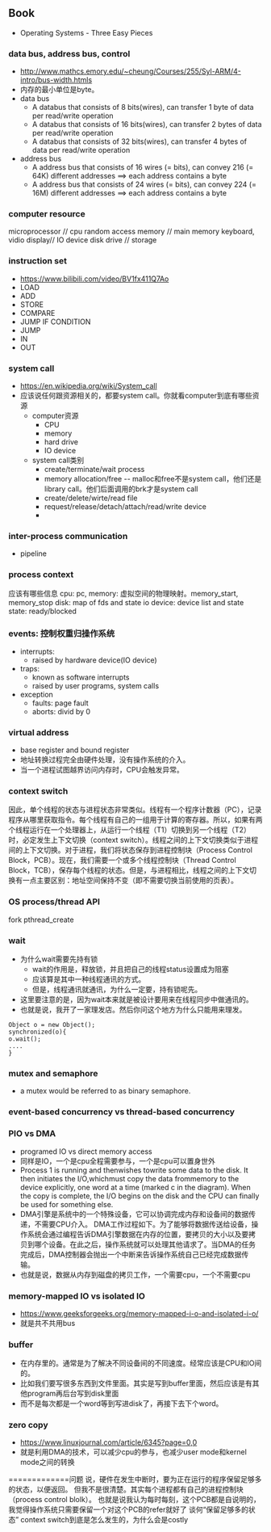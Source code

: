 ## Book
* Operating Systems - Three Easy Pieces

### data bus, address bus, control
* http://www.mathcs.emory.edu/~cheung/Courses/255/Syl-ARM/4-intro/bus-width.htmls
* 内存的最小单位是byte。
* data bus
    * A databus that consists of 8 bits(wires), can transfer 1 byte of data per read/write operation
    * A databus that consists of 16 bits(wires), can transfer 2 bytes of data per read/write operation
    * A databus that consists of 32 bits(wires), can transfer 4 bytes of data per read/write operation
* address bus
    * A address bus that consists of 16 wires (= bits), can convey 216 (= 64K) different addresses ==> each address contains a byte
    * A address bus that consists of 24 wires (= bits), can convey 224 (= 16M) different addresses ==> each address contains a byte
 
### computer resource
microprocessor // cpu
random access memory // main memory
keyboard, vidio display// IO device
disk drive // storage
 
### instruction set
* https://www.bilibili.com/video/BV1fx411Q7Ao 
* LOAD
* ADD
* STORE
* COMPARE
* JUMP IF CONDITION
* JUMP
* IN
* OUT

### system call
* https://en.wikipedia.org/wiki/System_call
* 应该说任何跟资源相关的，都要system call。你就看computer到底有哪些资源
    * computer资源
        * CPU 
        * memory
        * hard drive
        * IO device
    * system call类别
        * create/terminate/wait process
        * memory allocation/free  -- malloc和free不是system call，他们还是library call。他们后面调用的brk才是system call
        * create/delete/wirte/read file
        * request/release/detach/attach/read/write device
        *
        
### inter-process communication
* pipeline

### process context
应该有哪些信息
cpu: pc, 
memory: 虚拟空间的物理映射。memory_start, memory_stop
disk: map of fds and state
io device: device list and state
state: ready/blocked


### events: 控制权重归操作系统
* interrupts:
    * raised by hardware device(IO device)
* traps:
    * known as software interrupts
    * raised by user programs, system calls
* exception
    * faults: page fault
    * aborts: divid by 0


### virtual address
* base register and bound register
* 地址转换过程完全由硬件处理，没有操作系统的介入。
* 当一个进程试图越界访问内存时，CPU会触发异常。

### context switch
因此，单个线程的状态与进程状态非常类似。线程有一个程序计数器（PC），记录程序从哪里获取指令。每个线程有自己的一组用于计算的寄存器。所以，如果有两个线程运行在一个处理器上，从运行一个线程（T1）切换到另一个线程（T2）时，必定发生上下文切换（context switch）。线程之间的上下文切换类似于进程间的上下文切换。对于进程，我们将状态保存到进程控制块（Process Control Block，PCB）。现在，我们需要一个或多个线程控制块（Thread Control Block，TCB），保存每个线程的状态。但是，与进程相比，线程之间的上下文切换有一点主要区别：地址空间保持不变（即不需要切换当前使用的页表）。

### OS process/thread API
fork
pthread_create 

### wait
* 为什么wait需要先持有锁
    * wait的作用是，释放锁，并且把自己的线程status设置成为阻塞
    * 应该算是其中一种线程通讯的方式。
    * 但是，线程通讯就通讯，为什么一定要，持有锁呢先。
* 这里要注意的是，因为wait本来就是被设计要用来在线程同步中做通讯的。
* 也就是说，我开了一家理发店。然后你问这个地方为什么只能用来理发。
```
Object o = new Object();
synchronized(o){
o.wait();
....
}
```

### mutex and semaphore
* a mutex would be referred to as binary semaphore.

### event-based concurrency vs thread-based concurrency


### PIO vs DMA
* programed IO vs direct memory access
* 同样是IO，一个是cpu全程需要参与，一个是cpu可以置身世外
* Process 1 is running and thenwishes towrite some data to
  the disk. It then initiates the I/O,whichmust copy the data frommemory
  to the device explicitly, one word at a time (marked c in the diagram).
  When the copy is complete, the I/O begins on the disk and the CPU can
  finally be used for something else.
* DMA引擎是系统中的一个特殊设备，它可以协调完成内存和设备间的数据传递，不需要CPU介入。
  DMA工作过程如下。为了能够将数据传送给设备，操作系统会通过编程告诉DMA引擎数据在内存的位置，要拷贝的大小以及要拷贝到哪个设备。在此之后，操作系统就可以处理其他请求了。当DMA的任务完成后，DMA控制器会抛出一个中断来告诉操作系统自己已经完成数据传输。
* 也就是说，数据从内存到磁盘的拷贝工作，一个需要cpu，一个不需要cpu  

### memory-mapped IO vs isolated IO
* https://www.geeksforgeeks.org/memory-mapped-i-o-and-isolated-i-o/
* 就是共不共用bus

### buffer
* 在内存里的。通常是为了解决不同设备间的不同速度。经常应该是CPU和IO间的。
* 比如我们要写很多东西到文件里面。其实是写到buffer里面，然后应该是有其他program再后台写到disk里面
* 而不是每次都是一个word等到写进disk了，再接下去下个word。


### zero copy
* https://www.linuxjournal.com/article/6345?page=0,0
* 就是利用DMA的技术，可以减少cpu的参与，也减少user mode和kernel mode之间的转换









=============问题
说，硬件在发生中断时，要为正在运行的程序保留足够多的状态，以便返回。
但我不是很清楚。其实每个进程都有自己的进程控制块（process control blolk）。
也就是说我认为每时每刻，这个PCB都是自说明的，我觉得操作系统只需要保留一个对这个PCB的refer就好了
谈何“保留足够多的状态”
context switch到底是怎么发生的，为什么会是costly























